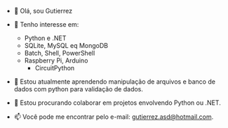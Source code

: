 - 👋 Olá, sou Gutierrez

- 👀 Tenho interesse em:
  - Python e .NET
  - SQLite, MySQL eq MongoDB
  - Batch, Shell, PowerShell
  - Raspberry Pi, Arduino
    - CircuitPython

- 🌱 Estou atualmente aprendendo manipulação de arquivos e banco de dados com python para validação de dados.

- 👯 Estou procurando colaborar em projetos envolvendo Python ou .NET.

- 📫 Você pode me encontrar pelo e-mail: [gutierrez.asd@hotmail.com](mailto:gutierrez.asd@hotmail.com).

